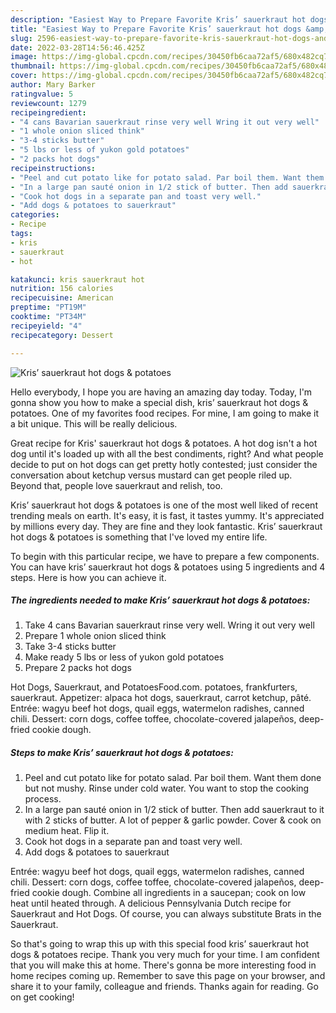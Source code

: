 ```yaml
---
description: "Easiest Way to Prepare Favorite Kris’ sauerkraut hot dogs &amp; potatoes"
title: "Easiest Way to Prepare Favorite Kris’ sauerkraut hot dogs &amp; potatoes"
slug: 2596-easiest-way-to-prepare-favorite-kris-sauerkraut-hot-dogs-and-amp-potatoes
date: 2022-03-28T14:56:46.425Z
image: https://img-global.cpcdn.com/recipes/30450fb6caa72af5/680x482cq70/kris-sauerkraut-hot-dogs-potatoes-recipe-main-photo.jpg
thumbnail: https://img-global.cpcdn.com/recipes/30450fb6caa72af5/680x482cq70/kris-sauerkraut-hot-dogs-potatoes-recipe-main-photo.jpg
cover: https://img-global.cpcdn.com/recipes/30450fb6caa72af5/680x482cq70/kris-sauerkraut-hot-dogs-potatoes-recipe-main-photo.jpg
author: Mary Barker
ratingvalue: 5
reviewcount: 1279
recipeingredient:
- "4 cans Bavarian sauerkraut rinse very well Wring it out very well"
- "1 whole onion sliced think"
- "3-4 sticks butter"
- "5 lbs or less of yukon gold potatoes"
- "2 packs hot dogs"
recipeinstructions:
- "Peel and cut potato like for potato salad. Par boil them. Want them done but not mushy. Rinse under cold water. You want to stop the cooking process."
- "In a large pan sauté onion in 1/2 stick of butter. Then add sauerkraut to it with 2 sticks of butter. A lot of pepper & garlic powder. Cover & cook on medium heat. Flip it."
- "Cook hot dogs in a separate pan and toast very well."
- "Add dogs & potatoes to sauerkraut"
categories:
- Recipe
tags:
- kris
- sauerkraut
- hot

katakunci: kris sauerkraut hot 
nutrition: 156 calories
recipecuisine: American
preptime: "PT19M"
cooktime: "PT34M"
recipeyield: "4"
recipecategory: Dessert

---
```



![Kris’ sauerkraut hot dogs & potatoes](https://img-global.cpcdn.com/recipes/30450fb6caa72af5/680x482cq70/kris-sauerkraut-hot-dogs-potatoes-recipe-main-photo.jpg)

Hello everybody, I hope you are having an amazing day today. Today, I'm gonna show you how to make a special dish, kris’ sauerkraut hot dogs & potatoes. One of my favorites food recipes. For mine, I am going to make it a bit unique. This will be really delicious.

Great recipe for Kris' sauerkraut hot dogs & potatoes. A hot dog isn't a hot dog until it's loaded up with all the best condiments, right? And what people decide to put on hot dogs can get pretty hotly contested; just consider the conversation about ketchup versus mustard can get people riled up. Beyond that, people love sauerkraut and relish, too.

Kris’ sauerkraut hot dogs & potatoes is one of the most well liked of recent trending meals on earth. It's easy, it is fast, it tastes yummy. It's appreciated by millions every day. They are fine and they look fantastic. Kris’ sauerkraut hot dogs & potatoes is something that I've loved my entire life.


To begin with this particular recipe, we have to prepare a few components. You can have kris’ sauerkraut hot dogs & potatoes using 5 ingredients and 4 steps. Here is how you can achieve it.

<!--inarticleads1-->

##### The ingredients needed to make Kris’ sauerkraut hot dogs & potatoes:

1. Take 4 cans Bavarian sauerkraut rinse very well. Wring it out very well
1. Prepare 1 whole onion sliced think
1. Take 3-4 sticks butter
1. Make ready 5 lbs or less of yukon gold potatoes
1. Prepare 2 packs hot dogs


Hot Dogs, Sauerkraut, and PotatoesFood.com. potatoes, frankfurters, sauerkraut. Appetizer: alpaca hot dogs, sauerkraut, carrot ketchup, pâté. Entrée: wagyu beef hot dogs, quail eggs, watermelon radishes, canned chili. Dessert: corn dogs, coffee toffee, chocolate-covered jalapeños, deep-fried cookie dough. 

<!--inarticleads2-->

##### Steps to make Kris’ sauerkraut hot dogs & potatoes:

1. Peel and cut potato like for potato salad. Par boil them. Want them done but not mushy. Rinse under cold water. You want to stop the cooking process.
1. In a large pan sauté onion in 1/2 stick of butter. Then add sauerkraut to it with 2 sticks of butter. A lot of pepper & garlic powder. Cover & cook on medium heat. Flip it.
1. Cook hot dogs in a separate pan and toast very well.
1. Add dogs & potatoes to sauerkraut


Entrée: wagyu beef hot dogs, quail eggs, watermelon radishes, canned chili. Dessert: corn dogs, coffee toffee, chocolate-covered jalapeños, deep-fried cookie dough. Combine all ingredients in a saucepan; cook on low heat until heated through. A delicious Pennsylvania Dutch recipe for Sauerkraut and Hot Dogs. Of course, you can always substitute Brats in the Sauerkraut. 

So that's going to wrap this up with this special food kris’ sauerkraut hot dogs & potatoes recipe. Thank you very much for your time. I am confident that you will make this at home. There's gonna be more interesting food in home recipes coming up. Remember to save this page on your browser, and share it to your family, colleague and friends. Thanks again for reading. Go on get cooking!
